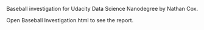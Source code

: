Baseball investigation for Udacity Data Science Nanodegree by Nathan Cox.

Open Baseball Investigation.html to see the report.
